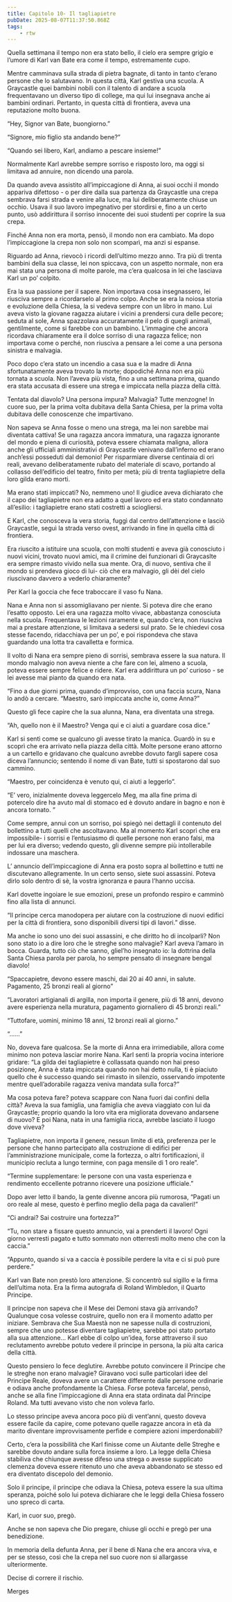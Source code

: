 ```yaml
---
title: Capitolo 10- Il tagliapietre
pubDate: 2025-08-07T11:37:50.868Z
tags:
    - rtw
---
```



Quella settimana il tempo non era stato bello, il cielo era sempre grigio e l’umore di Karl van Bate era come il tempo, estremamente cupo.






Mentre camminava sulla strada di pietra bagnate, di tanto in tanto c’erano persone che lo salutavano. In questa città, Karl gestiva una scuola. A Graycastle quei bambini nobili con il talento di andare a scuola frequentavano un diverso tipo di college, ma qui lui insegnava anche ai bambini ordinari. Pertanto, in questa città di frontiera, aveva una reputazione molto buona.






“Hey, Signor van Bate, buongiorno.”






“Signore, mio figlio sta andando bene?”






“Quando sei libero, Karl, andiamo a pescare insieme!”






Normalmente Karl avrebbe sempre sorriso e risposto loro, ma oggi si limitava ad annuire, non dicendo una parola.






Da quando aveva assistito all’impiccagione di Anna, ai suoi occhi il mondo appariva difettoso - o per dire dalla sua partenza da Graycastle una crepa sembrava farsi strada e venire alla luce, ma lui deliberatamente chiuse un occhio. Usava il suo lavoro impegnativo per stordirsi e, fino a un certo punto, usò addirittura il sorriso innocente dei suoi studenti per coprire la sua crepa.






Finché Anna non era morta, pensò, il mondo non era cambiato. Ma dopo l’impiccagione la crepa non solo non scomparì, ma anzi si espanse.






Riguardo ad Anna, rievocò i ricordi dell’ultimo mezzo anno. Tra più di trenta bambini della sua classe, lei non spiccava, con un aspetto normale, non era mai stata una persona di molte parole, ma c’era qualcosa in lei che lasciava Karl un po’ colpito.






Era la sua passione per il sapere. Non importava cosa insegnassero, lei riusciva sempre a ricordarselo al primo colpo. Anche se era la noiosa storia e evoluzione della Chiesa, la si vedeva sempre con un libro in mano. Lui aveva visto la giovane ragazza aiutare i vicini a prendersi cura delle pecore; seduta al sole, Anna spazzolava accuratamente il pelo di quegli animali, gentilmente, come si farebbe con un bambino. L’immagine che ancora ricordava chiaramente era il dolce sorriso di una ragazza felice; non importava come o perché, non riusciva a pensare a lei come a una persona sinistra e malvagia.






Poco dopo c’era stato un incendio a casa sua e la madre di Anna sfortunatamente aveva trovato la morte; dopodiché Anna non era più tornata a scuola. Non l’aveva più vista, fino a una settimana prima, quando era stata accusata di essere una strega e impiccata nella piazza della città.






Tentata dal diavolo? Una persona impura? Malvagia? Tutte menzogne! In cuore suo, per la prima volta dubitava della Santa Chiesa, per la prima volta dubitava delle conoscenze che impartivano.






Non sapeva se Anna fosse o meno una strega, ma lei non sarebbe mai diventata cattiva! Se una ragazza ancora immatura, una ragazza ignorante del mondo e piena di curiosità, poteva essere chiamata maligna, allora anche gli ufficiali amministrativi di Graycastle venivano dall’inferno ed erano anch’essi posseduti dal demonio! Per risparmiare diverse centinaia di ori reali, avevano deliberatamente rubato del materiale di scavo, portando al collasso dell’edificio del teatro, finito per metà; più di trenta tagliapietre della loro gilda erano morti.






Ma erano stati impiccati? No, nemmeno uno! Il giudice aveva dichiarato che il capo dei tagliapietre non era adatto a quel lavoro ed era stato condannato all’esilio: i tagliapietre erano stati costretti a sciogliersi.






E Karl, che conosceva la vera storia, fuggì dal centro dell’attenzione e lasciò Graycastle, seguì la strada verso ovest, arrivando in fine in quella città di frontiera.






Era riuscito a istituire una scuola, con molti studenti e aveva già conosciuto i nuovi vicini, trovato nuovi amici, ma il crimine dei funzionari di Graycaslte era sempre rimasto vivido nella sua mente. Ora, di nuovo, sentiva che il mondo si prendeva gioco di lui- ciò che era malvagio, gli dèi del cielo riuscivano davvero a vederlo chiaramente?






Per Karl la goccia che fece traboccare il vaso fu Nana.






Nana e Anna non si assomigliavano per niente. Si poteva dire che erano l’esatto opposto. Lei era una ragazza molto vivace, abbastanza conosciuta nella scuola. Frequentava le lezioni raramente e, quando c’era, non riusciva mai a prestare attenzione, si limitava a sedersi sul prato. Se le chiedevi cosa stesse facendo, ridacchiava per un po’, e poi rispondeva che stava guardando una lotta tra cavalletta e formica.






Il volto di Nana era sempre pieno di sorrisi, sembrava essere la sua natura. Il mondo malvagio non aveva niente a che fare con lei, almeno a scuola, poteva essere sempre felice e ridere. Karl era addirittura un po’ curioso - se lei avesse mai pianto da quando era nata.






“Fino a due giorni prima, quando d’improvviso, con una faccia scura, Nana lo andò a cercare. “Maestro, sarò impiccata anche io, come Anna?”






Questo gli fece capire che la sua alunna, Nana, era diventata una strega.






“Ah, quello non è il Maestro? Venga qui e ci aiuti a guardare cosa dice.”






Karl si sentì come se qualcuno gli avesse tirato la manica. Guardò in su e scoprì che era arrivato nella piazza della città. Molte persone erano attorno a un cartello e gridavano che qualcuno avrebbe dovuto fargli sapere cosa diceva l’annuncio; sentendo il nome di van Bate, tutti si spostarono dal suo cammino.






“Maestro, per coincidenza è venuto qui, ci aiuti a leggerlo”.






“E’ vero, inizialmente doveva leggercelo Meg, ma alla fine prima di potercelo dire ha avuto mal di stomaco ed è dovuto andare in bagno e non è ancora tornato. ”






Come sempre, annuì con un sorriso, poi spiegò nei dettagli il contenuto del bollettino a tutti quelli che ascoltavano. Ma al momento Karl scoprì che era impossibile- i sorrisi e l’entusiasmo di quelle persone non erano falsi, ma per lui era diverso; vedendo questo, gli divenne sempre più intollerabile indossare una maschera.






L’ annuncio dell’impiccagione di Anna era posto sopra al bollettino e tutti ne discutevano allegramente. In un certo senso, siete suoi assassini. Poteva dirlo solo dentro di sè, la vostra ignoranza e paura l’hanno uccisa.






Karl dovette ingoiare le sue emozioni, prese un profondo respiro e camminò fino alla lista di annunci.






“Il principe cerca manodopera per aiutare con la costruzione di nuovi edifici per la città di frontiera, sono disponibili diversi tipi di lavori.” disse.






Ma anche io sono uno dei suoi assassini, e che diritto ho di incolparli? Non sono stato io a dire loro che le streghe sono malvagie? Karl aveva l’amaro in bocca. Guarda, tutto ciò che sanno, gliel’ho insegnato io: la dottrina della Santa Chiesa parola per parola, ho sempre pensato di insegnare bengal diavolo!






“Spaccapietre, devono essere maschi, dai 20 ai 40 anni, in salute. Pagamento, 25 bronzi reali al giorno”






“Lavoratori artigianali di argilla, non importa il genere, più di 18 anni, devono avere esperienza nella muratura, pagamento giornaliero di 45 bronzi reali.”






“Tuttofare, uomini, minimo 18 anni, 12 bronzi reali al giorno.”






“……”






No, doveva fare qualcosa. Se la morte di Anna era irrimediabile, allora come minimo non poteva lasciar morire Nana. Karl sentì la propria vocina interiore gridare: “La gilda dei tagliapietre è collassata quando non hai preso posizione, Anna è stata impiccata quando non hai detto nulla, ti è piaciuto quello che è successo quando sei rimasto in silenzio, osservando impotente mentre quell’adorabile ragazza veniva mandata sulla forca?”






Ma cosa poteva fare? poteva scappare con Nana fuori dai confini della città? Aveva la sua famiglia, una famiglia che aveva viaggiato con lui da Graycastle; proprio quando la loro vita era migliorata dovevano andarsene di nuovo? E poi Nana, nata in una famiglia ricca, avrebbe lasciato il luogo dove viveva?






Tagliapietre, non importa il genere, nessun limite di età, preferenza per le persone che hanno partecipato alla costruzione di edifici per l’amministrazione municipale, come la fortezza, o altri fortificazioni, il municipio recluta a lungo termine, con paga mensile di 1 oro reale”.






“Termine supplementare: le persone con una vasta esperienza e rendimento eccellente potranno ricevere una posizione ufficiale.”






Dopo aver letto il bando, la gente divenne ancora più rumorosa, “Pagati un oro reale al mese, questo è perfino meglio della paga da cavalieri!”






“Ci andrai? Sai costruire una fortezza?”






“Tu, non stare a fissare questo annuncio, vai a prenderti il lavoro! Ogni giorno verresti pagato e tutto sommato non otterresti molto meno che con la caccia.”






“Appunto, quando si va a caccia è possibile perdere la vita e ci si può pure perdere.”






Karl van Bate non prestò loro attenzione. Si concentrò sul sigillo e la firma dell’ultima nota. Era la firma autografa di Roland Wimbledon, il Quarto Principe.










Il principe non sapeva che il Mese dei Demoni stava già arrivando? Qualunque cosa volesse costruire, quello non era il momento adatto per iniziare. Sembrava che Sua Maestà non ne sapesse nulla di costruzioni, sempre che uno potesse diventare tagliapietre, sarebbe poi stato portato alla sua attenzione… Karl ebbe di colpo un’idea, forse attraverso il suo reclutamento avrebbe potuto vedere il principe in persona, la più alta carica della città.






Questo pensiero lo fece deglutire. Avrebbe potuto convincere il Principe che le streghe non erano malvagie? Giravano voci sulle particolari idee del Principe Reale, doveva avere un carattere differente dalle persone ordinarie e odiava anche profondamente la Chiesa. Forse poteva farcela!,  pensò, anche se alla fine l’impiccagione di Anna era stata ordinata dal Principe Roland. Ma tutti avevano visto che non voleva farlo.






Lo stesso principe aveva ancora poco più di vent’anni, questo doveva essere facile da capire, come potevano quelle ragazze ancora in età da marito diventare improvvisamente perfide e compiere azioni imperdonabili?






Certo, c’era la possibilità che Karl finisse come un Aiutante delle Streghe e sarebbe dovuto andare sulla forca insieme a loro. La legge della Chiesa stabiliva che chiunque avesse difeso una strega o avesse supplicato clemenza doveva essere ritenuto uno che aveva abbandonato se stesso ed era diventato discepolo del demonio.






Solo il principe, il principe che odiava la Chiesa, poteva essere la sua ultima speranza, poiché solo lui poteva dichiarare che le leggi della Chiesa fossero uno spreco di carta.






Karl, in cuor suo, pregò.






Anche se non sapeva che Dio pregare, chiuse gli occhi e pregò per una benedizione.






In memoria della defunta Anna, per il bene di Nana che era ancora viva, e per se stesso, così che la crepa nel suo cuore non si allargasse ulteriormente.






Decise di correre il rischio.










Merges












                                


                                



